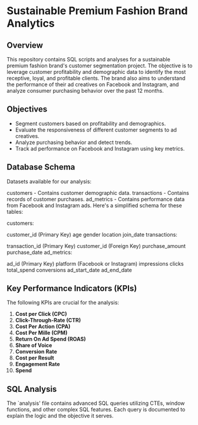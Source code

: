 # Sustainable Premium Fashion Brand Analytics

## Overview

This repository contains SQL scripts and analyses for a sustainable premium fashion brand's customer segmentation project. 
The objective is to leverage customer profitability and demographic data to identify the most receptive, loyal, and profitable clients. 
The brand also aims to understand the performance of their ad creatives on Facebook and Instagram, and analyze consumer purchasing behavior over the past 12 months.

## Objectives

- Segment customers based on profitability and demographics.
- Evaluate the responsiveness of different customer segments to ad creatives.
- Analyze purchasing behavior and detect trends.
- Track ad performance on Facebook and Instagram using key metrics.

##  Database Schema

Datasets available for our analysis:

customers - Contains customer demographic data.
transactions - Contains records of customer purchases.
ad_metrics - Contains performance data from Facebook and Instagram ads.
Here's a simplified schema for these tables:

customers:

customer_id (Primary Key)
age
gender
location
join_date
transactions:

transaction_id (Primary Key)
customer_id (Foreign Key)
purchase_amount
purchase_date
ad_metrics:

ad_id (Primary Key)
platform (Facebook or Instagram)
impressions
clicks
total_spend
conversions
ad_start_date
ad_end_date


## Key Performance Indicators (KPIs)
The following KPIs are crucial for the analysis:

1. **Cost per Click (CPC)**
2. **Click-Through-Rate (CTR)**
3. **Cost Per Action (CPA)**
4. **Cost Per Mille (CPM)**
5. **Return On Ad Spend (ROAS)**
6. **Share of Voice**
7. **Conversion Rate**
8. **Cost per Result**
9. **Engagement Rate**
10. **Spend**

## SQL Analysis
The `analysis' file contains advanced SQL queries utilizing CTEs, window functions, and other complex SQL features. 
Each query is documented to explain the logic and the objective it serves.


